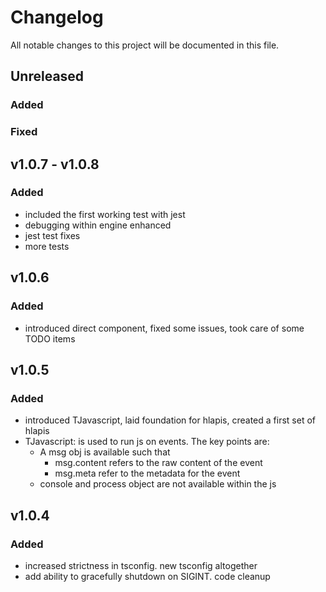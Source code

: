 Changelog
=========

All notable changes to this project will be documented in this file.

## Unreleased

### Added

### Fixed

## v1.0.7 - v1.0.8

### Added

- included the first working test with jest
- debugging within engine enhanced
- jest test fixes
- more tests

## v1.0.6 

### Added

- introduced direct component, fixed some issues, took care of some TODO items

## v1.0.5

### Added

- introduced TJavascript, laid foundation for hlapis, created a first set of hlapis
- TJavascript: is used to run js on events. The key points are:
  - A msg obj is available such that
    - msg.content refers to the raw content of the event
    - msg.meta refer to the metadata for the event
  - console and process object are not available within the js

## v1.0.4 

### Added

- increased strictness in tsconfig. new tsconfig altogether 
- add ability to gracefully shutdown on SIGINT. code cleanup